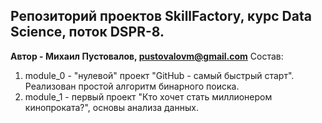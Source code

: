 ## Репозиторий проектов SkillFactory, курс Data Science, поток DSPR-8.
**Автор - Михаил Пустовалов, pustovalovm@gmail.com**
Состав:  
1) module_0 - "нулевой" проект "GitHub - самый быстрый старт". Реализован простой алгоритм бинарного поиска.  
2) module_1 - первый проект "Кто хочет стать миллионером кинопроката?", основы анализа данных. 
